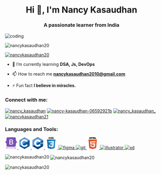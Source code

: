 <h1 align="center">Hi 👋, I'm Nancy Kasaudhan</h1>
<h3 align="center">A passionate learner from India</h3>
<img src="https://media.istockphoto.com/vectors/multitask-woman-mother-businesswoman-with-child-working-coocking-and-vector-id1388147280?k=20&m=1388147280&s=612x612&w=0&h=1_xy-X3xrcBFX_IUvUDL0NoGHxHds2LtIDzbwHIzXGw=" alt="coding" align="center" >

<p align="left"> <img src="https://komarev.com/ghpvc/?username=nancykasaudhan20&label=Profile%20views&color=0e75b6&style=flat" alt="nancykasaudhan20" /> </p>

<p align="left"> <a href="https://github.com/ryo-ma/github-profile-trophy"><img src="https://github-profile-trophy.vercel.app/?username=nancykasaudhan20" alt="nancykasaudhan20" /></a> </p>

- 🌱 I’m currently learning **DSA, Js, DevOps**

- 📫 How to reach me **nancykasaudhan2010@gmail.com**

- ⚡ Fun fact **I believe in miracles.**

<h3 align="left">Connect with me:</h3>
<p align="left">
<a href="https://twitter.com/nancy_kasaudhan" target="blank"><img align="center" src="https://raw.githubusercontent.com/rahuldkjain/github-profile-readme-generator/master/src/images/icons/Social/twitter.svg" alt="nancy_kasaudhan" height="30" width="40" /></a>
<a href="https://linkedin.com/in/nancy-kasaudhan-06592921b" target="blank"><img align="center" src="https://raw.githubusercontent.com/rahuldkjain/github-profile-readme-generator/master/src/images/icons/Social/linked-in-alt.svg" alt="nancy-kasaudhan-06592921b" height="30" width="40" /></a>
<a href="https://instagram.com/nancy_kasaudhan_" target="blank"><img align="center" src="https://raw.githubusercontent.com/rahuldkjain/github-profile-readme-generator/master/src/images/icons/Social/instagram.svg" alt="nancy_kasaudhan_" height="30" width="40" /></a>
<a href="https://www.hackerrank.com/nancykasaudhan21" target="blank"><img align="center" src="https://raw.githubusercontent.com/rahuldkjain/github-profile-readme-generator/master/src/images/icons/Social/hackerrank.svg" alt="nancykasaudhan21" height="30" width="40" /></a>
</p>

<h3 align="left">Languages and Tools:</h3>
<p align="left"> <a href="https://getbootstrap.com" target="_blank" rel="noreferrer"> <img src="https://raw.githubusercontent.com/devicons/devicon/master/icons/bootstrap/bootstrap-plain-wordmark.svg" alt="bootstrap" width="40" height="40"/> </a> <a href="https://www.cprogramming.com/" target="_blank" rel="noreferrer"> <img src="https://raw.githubusercontent.com/devicons/devicon/master/icons/c/c-original.svg" alt="c" width="40" height="40"/> </a> <a href="https://www.w3schools.com/cpp/" target="_blank" rel="noreferrer"> <img src="https://raw.githubusercontent.com/devicons/devicon/master/icons/cplusplus/cplusplus-original.svg" alt="cplusplus" width="40" height="40"/> </a> <a href="https://www.w3schools.com/css/" target="_blank" rel="noreferrer"> <img src="https://raw.githubusercontent.com/devicons/devicon/master/icons/css3/css3-original-wordmark.svg" alt="css3" width="40" height="40"/> </a> <a href="https://www.figma.com/" target="_blank" rel="noreferrer"> <img src="https://www.vectorlogo.zone/logos/figma/figma-icon.svg" alt="figma" width="40" height="40"/> </a> <a href="https://git-scm.com/" target="_blank" rel="noreferrer"> <img src="https://www.vectorlogo.zone/logos/git-scm/git-scm-icon.svg" alt="git" width="40" height="40"/> </a> <a href="https://www.w3.org/html/" target="_blank" rel="noreferrer"> <img src="https://raw.githubusercontent.com/devicons/devicon/master/icons/html5/html5-original-wordmark.svg" alt="html5" width="40" height="40"/> </a> <a href="https://www.adobe.com/in/products/illustrator.html" target="_blank" rel="noreferrer"> <img src="https://www.vectorlogo.zone/logos/adobe_illustrator/adobe_illustrator-icon.svg" alt="illustrator" width="40" height="40"/> </a> <a href="https://www.adobe.com/products/xd.html" target="_blank" rel="noreferrer"> <img src="https://cdn.worldvectorlogo.com/logos/adobe-xd.svg" alt="xd" width="40" height="40"/> </a> </p>

<p><img align="left" src="https://github-readme-stats.vercel.app/api/top-langs?username=nancykasaudhan20&show_icons=true&locale=en&layout=compact" alt="nancykasaudhan20" /></p>

<p>&nbsp;<img align="center" src="https://github-readme-stats.vercel.app/api?username=nancykasaudhan20&show_icons=true&locale=en" alt="nancykasaudhan20" /></p>

<p><img align="center" src="https://github-readme-streak-stats.herokuapp.com/?user=nancykasaudhan20&" alt="nancykasaudhan20" /></p>
